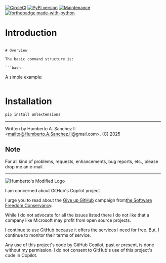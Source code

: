 
[![CircleCI](https://dl.circleci.com/status-badge/img/gh/hasii2011/umlextensions/tree/master.svg?style=shield)](https://dl.circleci.com/status-badge/redirect/gh/hasii2011/umlextensions/tree/master)
[![PyPI version](https://badge.fury.io/py/umlextensions.svg)](https://badge.fury.io/py/umlextensions)
[![Maintenance](https://img.shields.io/badge/Maintained%3F-yes-green.svg)](https://GitHub.com/Naereen/StrapDown.js/graphs/commit-activity)
[![forthebadge made-with-python](http://ForTheBadge.com/images/badges/made-with-python.svg)](https://www.python.org/)

# Introduction

```

# Overview

The basic command structure is:

```bash

```


A simple example:

```bash

```

# Installation

```bash
pip install umlextensions
```

___

Written by Humberto A. Sanchez II <mailto@Humberto.A.Sanchez.II@gmail.com>, (C) 2025


## Note
For all kind of problems, requests, enhancements, bug reports, etc.,
please drop me an e-mail.


------


![Humberto's Modified Logo](https://raw.githubusercontent.com/wiki/hasii2011/gittodoistclone/images/SillyGitHub.png)

I am concerned about GitHub's Copilot project



I urge you to read about the
[Give up GitHub](https://GiveUpGitHub.org) campaign from[the Software Freedom Conservancy](https://sfconservancy.org).

While I do not advocate for all the issues listed there I do not like that
a company like Microsoft may profit from open source projects.

I continue to use GitHub because it offers the services I need for free.  But, I continue to monitor their terms of service.

Any use of this project's code by GitHub Copilot, past or present, is done
without my permission.  I do not consent to GitHub's use of this project's code in Copilot.
